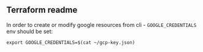 

Terraform readme
------

In order to create or modify google resources from cli -  `GOOGLE_CREDENTIALS` env should be set:
```shell script
export GOOGLE_CREDENTIALS=$(cat ~/gcp-key.json)
```


